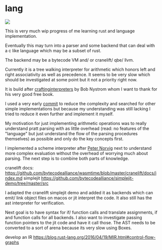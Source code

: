 # lang

![](https://github.com/benmkw/my_lang/workflows/CI/badge.svg)

This is very much wip progress of me learning rust and language implementation.

Eventually this may turn into a parser and some backend that can deal with a c like language which may be a subset of rust.

The backend may be a bytecode VM and/ or cranelift/ qbe/ llvm.

Currently it is a tree walking interpreter for arithmetic which honors left and right associativity as well as precedence.
It seems to be very slow which should be investigated at some point but it not a priority right now.

It is build after [craftinginterpreters](https://github.com/munificent/craftinginterpreters) by Bob Nystrom whom I want to thank for his very good free book.

I used a very early [commit](https://github.com/munificent/craftinginterpreters/blob/17b744787a296e9dd57ac7b1af87486da4ca7f2f/c/compiler.c) to reduce the complexity and searched for other simple implementations but because my understanding was still lacking I tried to reduce it even further and implement it myself.

My motivation for just implementing arithmetic operations was to really understand pratt parsing with as little overhead (read: no features of the "language" but just understand the flow of the parsing procedures themselves) as possible and only do the key concepts first.

I implemented a scheme interpreter after [Peter Norvig](https://norvig.com/lispy.html) next to understand more complex evaluation without the overhead of worrying much about parsing. The next step is to combine both parts of knowledge.


cranelift docs:
https://github.com/bytecodealliance/wasmtime/blob/master/cranelift/docs/index.md
simplejit https://github.com/bytecodealliance/simplejit-demo/tree/master/src

I adapted the cranelift simplejit demo and added it as backends which can emit/ link object files on macos or jit interpret the code.
It also still has the ast interpreter for verification.

Next goal is to have syntax for if/ function calls and translate assignments, if and function calls for all backends.
I also want to investigate passing function pointers to the jit code and have it call those.
The AST needs to be converted to a sort of arena because its very slow using Boxes.


develop an IR https://blog.rust-lang.org/2016/04/19/MIR.html#control-flow-graphs
